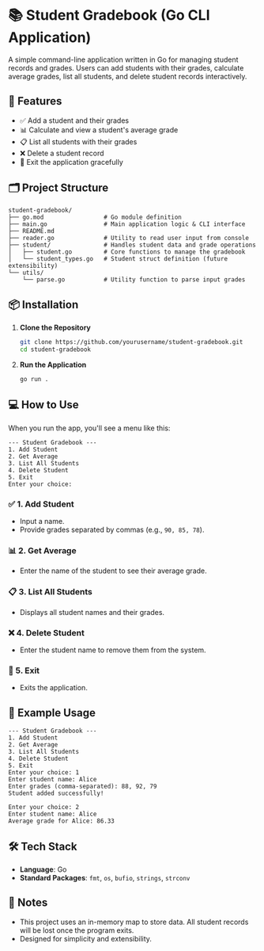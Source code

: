 # 📚 Student Gradebook (Go CLI Application)

A simple command-line application written in Go for managing student records and grades. Users can add students with their grades, calculate average grades, list all students, and delete student records interactively.

## 🚀 Features

- ✅ Add a student and their grades  
- 📊 Calculate and view a student's average grade  
- 📋 List all students with their grades  
- ❌ Delete a student record  
- 🛑 Exit the application gracefully  

## 🗂️ Project Structure

```
student-gradebook/
├── go.mod                 # Go module definition
├── main.go                # Main application logic & CLI interface
├── README.md
├── reader.go              # Utility to read user input from console
├── student/               # Handles student data and grade operations
│   ├── student.go         # Core functions to manage the gradebook
│   └── student_types.go   # Student struct definition (future extensibility)
└── utils/
    └── parse.go           # Utility function to parse input grades

```

## 📦 Installation

1. **Clone the Repository**
   ```bash
   git clone https://github.com/yourusername/student-gradebook.git
   cd student-gradebook
   ```

2. **Run the Application**
   ```bash
   go run .
   ```

## 💻 How to Use

When you run the app, you'll see a menu like this:

```
--- Student Gradebook ---
1. Add Student
2. Get Average
3. List All Students
4. Delete Student
5. Exit
Enter your choice:
```

### ✅ 1. Add Student
- Input a name.
- Provide grades separated by commas (e.g., `90, 85, 78`).

### 📊 2. Get Average
- Enter the name of the student to see their average grade.

### 📋 3. List All Students
- Displays all student names and their grades.

### ❌ 4. Delete Student
- Enter the student name to remove them from the system.

### 🛑 5. Exit
- Exits the application.

## 🧠 Example Usage

```
--- Student Gradebook ---
1. Add Student
2. Get Average
3. List All Students
4. Delete Student
5. Exit
Enter your choice: 1
Enter student name: Alice
Enter grades (comma-separated): 88, 92, 79
Student added successfully!

Enter your choice: 2
Enter student name: Alice
Average grade for Alice: 86.33
```

## 🛠️ Tech Stack

- **Language**: Go  
- **Standard Packages**: `fmt`, `os`, `bufio`, `strings`, `strconv`

## 📌 Notes

- This project uses an in-memory map to store data. All student records will be lost once the program exits.
- Designed for simplicity and extensibility.

